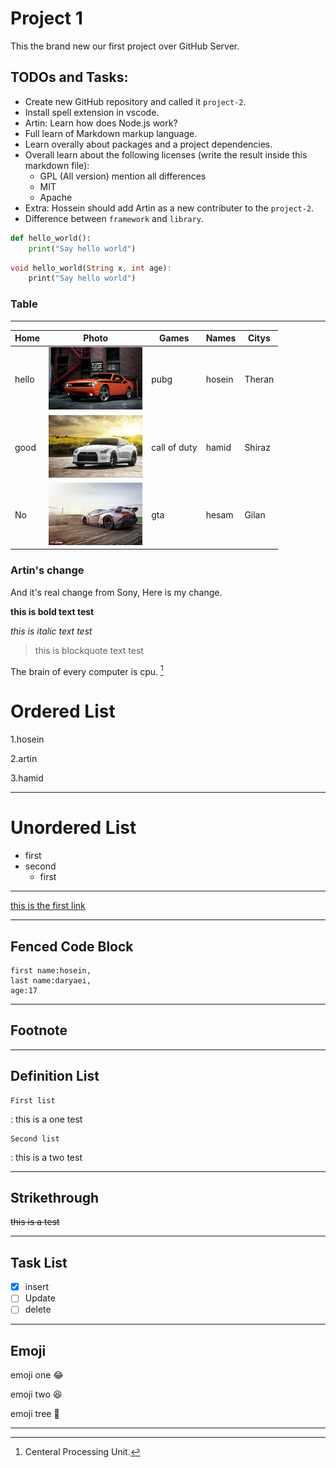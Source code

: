 # Project 1

This the brand new our first project over GitHub Server.

## TODOs and Tasks:

+ Create new GitHub repository and called it `project-2`.
+ Install spell extension in vscode.
+ Artin: Learn how does Node.js work?
+ Full learn of Markdown markup language.
+ Learn overally about packages and a project dependencies.
+ Overall learn about the following licenses (write the result inside this markdown file):
    + GPL (All version) mention all differences
    + MIT
    + Apache
+ Extra: Hossein should add Artin as a new contributer to the 
`project-2`.
+ Difference between `framework` and `library`.
```py
def hello_world():
    print("Say hello world")
```

```dart
void hello_world(String x, int age):
    print("Say hello world")
```
### Table 
----- 
| Home  | Photo     | Games          | Names  | Citys |
|-------|-----------|----------------|--------|-------|
| hello | <img src="images/img-1.jpg" alt="dodge" width=150 height=100>  | pubg           | hosein |Theran |
| good  | <img src="images/img-2.jpg" alt="Nissan GTR" width=150 height=100>| call of duty   | hamid  |Shiraz |
| No    | <img src="images/img-3.jpg" alt="lamborghini" width=150 height=100> | gta            | hesam  |Gilan  |

### Artin's change

And it's real change from Sony, Here is my change.

**this is bold text test**

*this is italic text test*
>this is blockquote text test

The brain of every computer is cpu. [^note]

# Ordered List

1.hosein

2.artin

3.hamid

----
# Unordered List

- first
- second
  - first
 ----
  [this is the first link ](https://google.com)

----
## Fenced Code Block
```
first name:hosein,
last name:daryaei,
age:17
```
---
## Footnote

<!-- this is a first note [^1]

[^1]:this is a first note. -->




[^note]: Centeral Processing Unit. 


---
## Definition List
 
    First list
: this is a one test

    Second list 
: this is a two test  

----
## Strikethrough

~~this is a test~~

---
## Task List

- [x] insert
- [ ] Update 
- [ ] delete

---
## Emoji
 emoji one :joy:
 
 emoji two :laughing:

 emoji tree :tongue:

 ---

